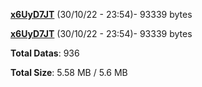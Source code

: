 [**x6UyD7JT**](/data/x6UyD7JT.txt) (30/10/22 - 23:54)- 93339 bytes

[**x6UyD7JT**](/data/x6UyD7JT.txt) (30/10/22 - 23:54)- 93339 bytes

**Total Datas**: 936

**Total Size**: 5.58 MB / 5.6 MB